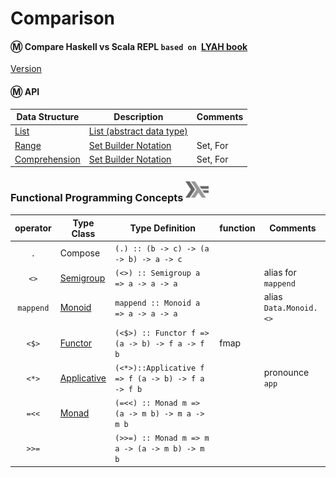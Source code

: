 # Comparison

#### :m: Compare Haskell vs Scala REPL `based on `[LYAH book](http://learnyouahaskell.com/)

[Version](Version.md)


#### :m: API

| Data Structure  | Description                                                                          | Comments |
|-----------------|--------------------------------------------------------------------------------------|----------|
| [List](List.md) | [List (abstract data type)](https://en.wikipedia.org/wiki/List_(abstract_data_type)) |          |
| [Range](Range.md) | [Set Builder Notation](https://en.wikipedia.org/wiki/Set-builder_notation) |  Set, For   |
| [Comprehension](Comprehension.md) | [Set Builder Notation](https://en.wikipedia.org/wiki/Set-builder_notation) |  Set, For         |

### Functional Programming Concepts <sup><img src="../images/602px-Haskell-Logo.svg.png" width=37 height=26><img></sup>

|  operator   | Type Class  |  Type Definition                                 | function | Comments        |
|:-------:|-------------|------------------------------------------------------|----------|-----------------|
| `.`     | Compose     | `(.) :: (b -> c) -> (a -> b) -> a -> c`              |          |                 |
| `<>`    | [Semigroup](https://wiki.haskell.org/Typeclassopedia#Semigroup)    | `(<>) :: Semigroup a => a -> a -> a`                 |          | alias for `mappend` |
| `mappend`    | [Monoid](https://wiki.haskell.org/Typeclassopedia#Monoid)    | `mappend :: Monoid a => a -> a -> a`                 |          | alias `Data.Monoid.<>` |
| `<$>`   | [Functor](https://wiki.haskell.org/Typeclassopedia#Functor)        | `(<$>) :: Functor f => (a -> b) -> f a -> f b`       | fmap     |                 |
| `<*>`   | [Applicative](https://wiki.haskell.org/Typeclassopedia#Applicative)| `(<*>)::Applicative f => f (a -> b) -> f a -> f b` |          | pronounce `app` |
| `=<<`   | [Monad](https://wiki.haskell.org/Typeclassopedia#Monad)            | `(=<<) :: Monad m => (a -> m b) -> m a -> m b`       |          |         |
| `>>=`   |             | `(>>=) :: Monad m => m a -> (a -> m b) -> m b`       |          |         |


